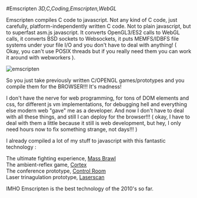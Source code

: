 #Emscripten
_3D,C,Coding,Emscripten,WebGL_

Emscripten compiles C code to javascript. Not any kind of C code, just carefully, platform-independently written C code. Not to plain javascript, but to superfast asm.js javascript. It converts OpenGL3/ES2 calls to WebGL calls, it converts BSD sockets to Websockets, it puts MEMFS/IDBFS file systems under your file I/O and you don't have to deal with anything! ( Okay, you can't use POSIX threads but if you really need them you can work it around with webworkers ).

![emscripten](/images/20161007_emscripten.png)

So you just take previously written C/OPENGL games/prototypes and you compile them for the BROWSER!!! It's madness!

I don't have the nerve for web programming, for tons of DOM elements and css, for different js vm implementations, for debugging hell and everything else modern web "gave" me as a developer. And now I don't have to deal with all these things, and still I can deploy for the browser!!! ( okay, I have to deal with them a little because it still is web development, but hey, I only need hours now to fix something strange, not days!!! )

I already compiled a lot of my stuff to javascript with this fantastic technology :

The ultimate fighting experience, [Mass Brawl](/downloads/brawl/index.html)  
The ambient-reflex game, [Cortex](/downloads/cortex/index.html)  
The conference prototype, [Control Room](/downloads/controlroom/index.html)  
Laser trinagulation prototype, [Laserscan](/downloads/laserscan/index.html)  

IMHO Emscripten is the best technology of the 2010's so far.
